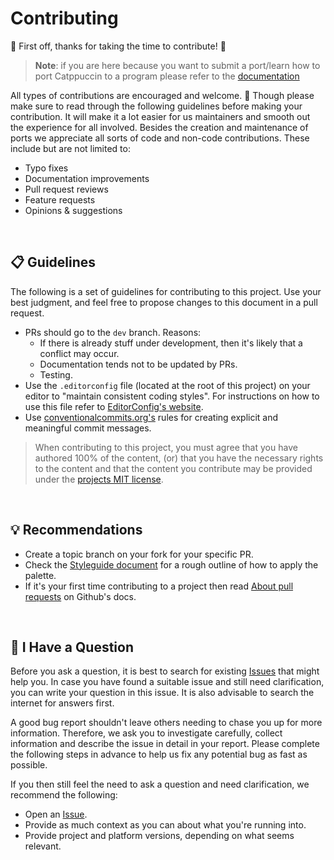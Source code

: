 # Contributing

🎉 First off, thanks for taking the time to contribute! 🎉

> **Note**: if you are here because you want to submit a port/learn how to port Catppuccin to a program please refer to the [documentation](https://github.com/catppuccin/catppuccin/blob/main/docs/contributing.md)

All types of contributions are encouraged and welcome. 💜
Though please make sure to read through the following guidelines before making your contribution. It will make it a lot easier for us maintainers and smooth out the experience for all involved.
Besides the creation and maintenance of ports we appreciate all sorts of code and non-code contributions. These include but are not limited to:

- Typo fixes
- Documentation improvements
- Pull request reviews
- Feature requests
- Opinions & suggestions

&nbsp;

## 📋 Guidelines

The following is a set of guidelines for contributing to this project. Use your best judgment, and feel free to propose changes to this document in a pull request.

- PRs should go to the `dev` branch. Reasons:
    - If there is already stuff under development, then it's likely that a conflict may occur.
    - Documentation tends not to be updated by PRs.
    - Testing.
- Use the `.editorconfig` file (located at the root of this project) on your editor to "maintain consistent coding styles". For instructions on how to use this file refer to [EditorConfig's website](https://editorconfig.org/).
- Use [conventionalcommits.org's](https://www.conventionalcommits.org/en/v1.0.0/) rules for creating explicit and meaningful commit messages.

> When contributing to this project, you must agree that you have authored 100% of the content, (or) that you have the necessary rights to the content and that the content you contribute may be provided under the [projects MIT license](https://github.com/catppuccin/catppuccin/blob/main/LICENSE).

&nbsp;

## 💡 Recommendations

- Create a topic branch on your fork for your specific PR.
- Check the [Styleguide document](https://github.com/catppuccin/catppuccin/blob/main/docs/style-guide.md) for a rough outline of how to apply the palette.
- If it's your first time contributing to a project then read [About pull requests](https://docs.github.com/en/github/collaborating-with-pull-requests/proposing-changes-to-your-work-with-pull-requests/about-pull-requests) on Github's docs.

&nbsp;

## 🤔 I Have a Question

Before you ask a question, it is best to search for existing [Issues](https://github.com/catppuccin/catppuccin/issues) that might help you. In case you have found a suitable issue and still need clarification, you can write your question in this issue. It is also advisable to search the internet for answers first.

A good bug report shouldn't leave others needing to chase you up for more information. Therefore, we ask you to investigate carefully, collect information and describe the issue in detail in your report. Please complete the following steps in advance to help us fix any potential bug as fast as possible.

If you then still feel the need to ask a question and need clarification, we recommend the following:

- Open an [Issue](https://github.com/catppuccin/catppuccin/issues/new).
- Provide as much context as you can about what you're running into.
- Provide project and platform versions, depending on what seems relevant.